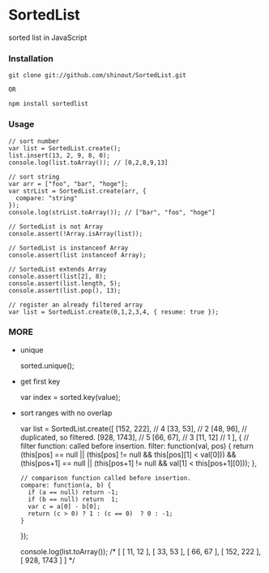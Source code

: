 SortedList
==========
sorted list in JavaScript

### Installation ###
    git clone git://github.com/shinout/SortedList.git

    OR

    npm install sortedlist

### Usage ###

    // sort number
    var list = SortedList.create();
    list.insert(13, 2, 9, 8, 0);
    console.log(list.toArray()); // [0,2,8,9,13]

    // sort string
    var arr = ["foo", "bar", "hoge"];
    var strList = SortedList.create(arr, {
      compare: "string"
    });
    console.log(strList.toArray()); // ["bar", "foo", "hoge"]

    // SortedList is not Array
    console.assert(!Array.isArray(list));

    // SortedList is instanceof Array
    console.assert(list instanceof Array);

    // SortedList extends Array
    console.assert(list[2], 8);
    console.assert(list.length, 5);
    console.assert(list.pop(), 13);

    // register an already filtered array
    var list = SortedList.create(0,1,2,3,4, { resume: true });

### MORE ###
- unique

    sorted.unique();

- get first key

    var index = sorted.key(value);


- sort ranges with no overlap

    var list = SortedList.create([
      [152, 222],  // 4
      [33, 53],    // 2
      [48, 96],    // duplicated, so filtered.
      [928, 1743], // 5
      [66, 67],    // 3
      [11, 12]     // 1
    ],
    {
      // filter function: called before insertion.
      filter: function(val, pos) {
        return (this[pos]   == null || (this[pos]   != null && this[pos][1]  <  val[0])) 
          && 
               (this[pos+1] == null || (this[pos+1] != null && val[1] < this[pos+1][0]));
      },

      // comparison function called before insertion.
      compare: function(a, b) {
        if (a == null) return -1;
        if (b == null) return  1;
        var c = a[0] - b[0];
        return (c > 0) ? 1 : (c == 0)  ? 0 : -1;
      }
    });

    console.log(list.toArray());
    /* [
      [ 11, 12 ],
      [ 33, 53 ],
      [ 66, 67 ],
      [ 152, 222 ],
      [ 928, 1743 ]
    ] */

